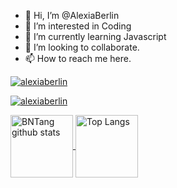 - 👋 Hi, I’m @AlexiaBerlin
- 👀 I’m interested in Coding
- 🌱 I’m currently learning Javascript
- 💞️ I’m looking to collaborate.
- 📫 How to reach me here.

<!---
AlexiaBerlin/AlexiaBerlin is a ✨ special ✨ repository because its `README.md` (this file) appears on your GitHub profile.
You can click the Preview link to take a look at your changes.
--->
[![alexiaberlin](https://raw.githubusercontent.com/alexiaberlin/github-profile-summary-cards-example/master/profile-summary-card-output/2077/0-profile-details.svg)](https://github.com/alexiaberlin/github-profile-summary-cards)

[![alexiaberlin](https://github-readme-stats.vercel.app/api/pin/?username=alexiaberlin&repo=alexiaberlin&show_owner=true)](https://github.com/alexiaberlin)

<a href="https://github.com/alexiaberlin/github-readme-stats">
  <img align="center" src="https://github-readme-stats.vercel.app/api?username=BNTang&hide=prs&count_private=true&show_icons=true&theme=material-palenight" alt="BNTang github stats"  height="100" weight="100" />
</a>
<a href="https://github.com/alexiaberlin/github-readme-stats">
  <img align="center" src="https://github-readme-stats.vercel.app/api/top-langs/?username=BNTang&layout=compact&theme=material-palenight" alt="Top Langs" height="100"  weight="100" />
</a>
